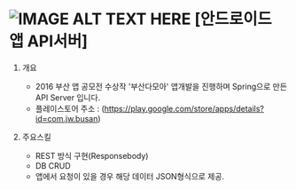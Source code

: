 ![IMAGE ALT TEXT HERE](https://lh3.googleusercontent.com/hnl9go8pbA0mmb_eLO4uJh_30_0g76oURAu6zYje-4KvoSQtC6PbaVy3BM-hSMd8M1w=w300-rw)
[안드로이드 앱 API서버]
==============================


1. 개요
    - 2016 부산 앱 공모전 수상작 '부산다모아' 앱개발을 진행하며 Spring으로 만든 API Server 입니다.
    - 플레이스토어 주소 : (https://play.google.com/store/apps/details?id=com.jw.busan)
    
2. 주요스킬
    - REST 방식 구현(Responsebody)
    - DB CRUD
    - 앱에서 요청이 있을 경우 해당 데이터 JSON형식으로 제공.
